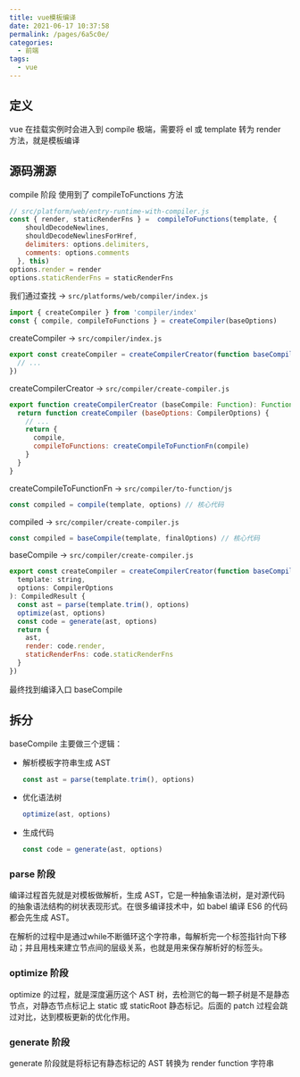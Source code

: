```yaml
---
title: vue模板编译
date: 2021-06-17 10:37:58
permalink: /pages/6a5c0e/
categories:
  - 前端
tags:
  - vue
---
```

## 定义
vue 在挂载实例时会进入到 compile 极端，需要将 el 或 template 转为 render 方法，就是模板编译

## 源码溯源
compile 阶段 使用到了 compileToFunctions 方法
```js
// src/platform/web/entry-runtime-with-compiler.js
const { render, staticRenderFns } =  compileToFunctions(template, {
    shouldDecodeNewlines,
    shouldDecodeNewlinesForHref,
    delimiters: options.delimiters,
    comments: options.comments
  }, this)
options.render = render
options.staticRenderFns = staticRenderFns
```
我们通过查找 -> `src/platforms/web/compiler/index.js`
```js
import { createCompiler } from 'compiler/index'
const { compile, compileToFunctions } = createCompiler(baseOptions)
```
createCompiler -> `src/compiler/index.js`
```js
export const createCompiler = createCompilerCreator(function baseCompile (
  // ...
})
```
createCompilerCreator -> `src/compiler/create-compiler.js`
```js
export function createCompilerCreator (baseCompile: Function): Function {
  return function createCompiler (baseOptions: CompilerOptions) {
    // ...
    return {
      compile,
      compileToFunctions: createCompileToFunctionFn(compile)
    }
  }
}
```
createCompileToFunctionFn -> `src/compiler/to-function/js`
```js
const compiled = compile(template, options) // 核心代码
```
compiled -> `src/compiler/create-compiler.js`
```js
const compiled = baseCompile(template, finalOptions) // 核心代码
```
baseCompile -> `src/compiler/create-compiler.js`
```js
export const createCompiler = createCompilerCreator(function baseCompile (
  template: string,
  options: CompilerOptions
): CompiledResult {
  const ast = parse(template.trim(), options)
  optimize(ast, options)
  const code = generate(ast, options)
  return {
    ast,
    render: code.render,
    staticRenderFns: code.staticRenderFns
  }
})
```
最终找到编译入口 baseCompile

## 拆分
baseCompile 主要做三个逻辑：

- 解析模板字符串生成 AST
  ```js
  const ast = parse(template.trim(), options)
  ```
- 优化语法树
  ```js
  optimize(ast, options)
  ```
- 生成代码
  ```js
  const code = generate(ast, options)
  ```

### parse 阶段
编译过程首先就是对模板做解析，生成 AST，它是一种抽象语法树，是对源代码的抽象语法结构的树状表现形式。在很多编译技术中，如 babel 编译 ES6 的代码都会先生成 AST。

在解析的过程中是通过while不断循环这个字符串，每解析完一个标签指针向下移动；并且用栈来建立节点间的层级关系，也就是用来保存解析好的标签头。

### optimize 阶段
optimize 的过程，就是深度遍历这个 AST 树，去检测它的每一颗子树是不是静态节点，对静态节点标记上 static 或 staticRoot 静态标记。后面的 patch 过程会跳过对比，达到模板更新的优化作用。

### generate 阶段
generate 阶段就是将标记有静态标记的 AST 转换为 render function 字符串
